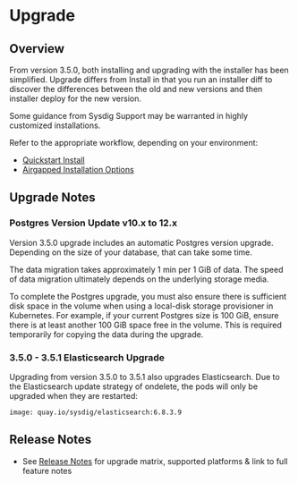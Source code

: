 # Upgrade

## Overview

From version 3.5.0, both installing and upgrading with the installer has been simplified. Upgrade differs from Install in that you run an installer diff to discover the differences between the old and new versions and then installer deploy for the new version.

Some guidance from Sysdig Support may be warranted in highly customized installations. 

Refer to the appropriate workflow, depending on your environment:

  - [Quickstart Install](README.md#quickstart-install)
  - [Airgapped Installation Options](README.md#airgapped-installation-options)

## Upgrade Notes

### Postgres Version Update v10.x to 12.x
Version 3.5.0 upgrade includes an automatic Postgres version upgrade. Depending on the size of your database, that can take some time.

The data migration takes approximately 1 min per 1 GiB of data. The speed of data migration ultimately depends on the underlying storage media.

To complete the Postgres upgrade, you must also ensure there is sufficient disk space in the volume when using a local-disk storage provisioner in Kubernetes. For example, if your current Postgres size is 100 GiB, ensure there is at least another 100 GiB space free in the volume. This is required temporarily for copying the data during the upgrade.

### 3.5.0 - 3.5.1 Elasticsearch Upgrade
Upgrading from version 3.5.0 to 3.5.1 also upgrades Elasticsearch. Due to the Elasticsearch update strategy of ondelete, the pods will only be upgraded when they are restarted:
 
  ```image: quay.io/sysdig/elasticsearch:6.8.3.9```

## Release Notes

- See [Release Notes](release_notes.md) for upgrade matrix, supported platforms & link to full feature notes